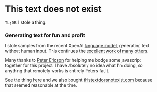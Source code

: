 # This text does not exist

`TL;DR`: I stole a thing.

### Generating text for fun and profit

I stole samples from the recent OpenAI [language model](https://blog.openai.com/better-language-models/), generating text without human input. This continues the [excellent](http://www.thisairbnbdoesnotexist.com/) [work](https://www.thiswaifudoesnotexist.net/) [of](https://www.thispersondoesnotexist.com/) [many](https://thiscatdoesnotexist.com/) [others](https://github.com/paubric/awesome-doesnotexist).

Many thanks to [Peter Ericson](https://github.com/pgericson) for helping me bodge some javascript together for this project. I have absolutely no idea what I'm doing, so anything that remotely works is entirely Peters fault.

See the thing [here](http://kplauritzen.dk/thistextdoesnotexist/) and we also bought [thistextdoesnotexist.com](http://thistextdoesnotexist.com) because that seemed reasonable at the time.
